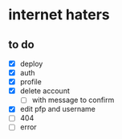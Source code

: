 # internet haters

## to do

- [x] deploy
- [x] auth
- [x] profile
- [x] delete account
  - [ ] with message to confirm
- [x] edit pfp and username
- [ ] 404
- [ ] error

